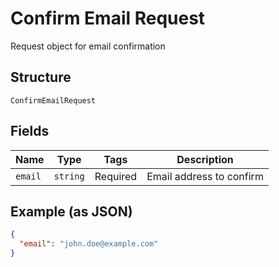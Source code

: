 
# Confirm Email Request

Request object for email confirmation

## Structure

`ConfirmEmailRequest`

## Fields

| Name | Type | Tags | Description |
|  --- | --- | --- | --- |
| `email` | `string` | Required | Email address to confirm |

## Example (as JSON)

```json
{
  "email": "john.doe@example.com"
}
```

